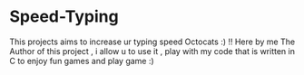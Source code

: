 # Speed-Typing
This projects aims to increase ur typing speed Octocats :) !! Here by me The Author of this project , i allow u to use it , play with my code that is written in C to enjoy fun games and play game :)
